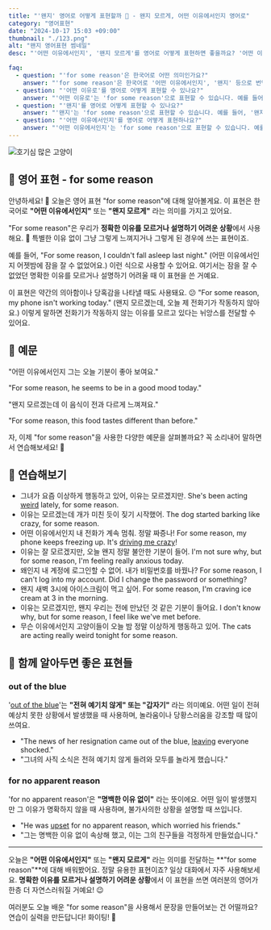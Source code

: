 ```yaml
---
title: "'왠지' 영어로 어떻게 표현할까 🤔 - 왠지 모르게, 어떤 이유에서인지 영어로"
category: "영어표현"
date: "2024-10-17 15:03 +09:00"
thumbnail: "./123.png"
alt: "왠지 영어표현 썸네일"
desc: "'어떤 이유에서인지', '왠지 모르게'를 영어로 어떻게 표현하면 좋을까요? '어떤 이유에서인지 그는 오늘 기분이 좋아 보여요.', '왠지 모르게 이 음식이 전과 다르게 느껴져요.' 등을 영어로 표현하는 법을 배워봅시다. 다양한 예문을 통해서 연습하고 본인의 표현으로 만들어 보세요."

faq:
  - question: "'for some reason'은 한국어로 어떤 의미인가요?"
    answer: "'for some reason'은 한국어로 '어떤 이유에서인지', '왠지' 등으로 번역될 수 있습니다. 주로 특정한 이유를 알 수 없거나 명확하게 설명하기 어려운 상황에서 사용됩니다."
  - question: "'어떤 이유로'를 영어로 어떻게 표현할 수 있나요?"
    answer: "'어떤 이유로'는 'for some reason'으로 표현할 수 있습니다. 예를 들어, '그는 오늘 학교에 가지 않았어, 어떤 이유로'는 'He didn't go to school today, for some reason'으로 말할 수 있습니다."
  - question: "'왠지'를 영어로 어떻게 표현할 수 있나요?"
    answer: "'왠지'는 'for some reason'으로 표현할 수 있습니다. 예를 들어, '왠지 그 영화가 보고 싶어'는 'I want to watch that movie, for some reason'으로 말할 수 있습니다."
  - question: "'어떤 이유에서인지'를 영어로 어떻게 표현하나요?"
    answer: "'어떤 이유에서인지'는 'for some reason'으로 표현할 수 있습니다. 예를 들어, '그는 어떤 이유에서인지 나에게 연락하지 않았어'는 'He didn't contact me for some reason'으로 표현할 수 있습니다."
---
```


![호기심 많은 고양이](./123-1.jpeg)

## 🌟 영어 표현 - for some reason

안녕하세요! 👋 오늘은 영어 표현 "for some reason"에 대해 알아볼게요. 이 표현은 한국어로 **"어떤 이유에서인지"** 또는 **"왠지 모르게"** 라는 의미를 가지고 있어요.

"For some reason"은 우리가 **정확한 이유를 모르거나 설명하기 어려운 상황**에서 사용해요. 🤔 특별한 이유 없이 그냥 그렇게 느껴지거나 그렇게 된 경우에 쓰는 표현이죠.

예를 들어, "For some reason, I couldn't fall asleep last night." (어떤 이유에서인지 어젯밤에 잠을 잘 수 없었어요.) 이런 식으로 사용할 수 있어요. 여기서는 잠을 잘 수 없었던 명확한 이유를 모르거나 설명하기 어려울 때 이 표현을 쓴 거예요.

이 표현은 약간의 의아함이나 당혹감을 나타낼 때도 사용돼요. 😕 "For some reason, my phone isn't working today." (왠지 모르겠는데, 오늘 제 전화기가 작동하지 않아요.) 이렇게 말하면 전화기가 작동하지 않는 이유를 모르고 있다는 뉘앙스를 전달할 수 있어요.

## 📖 예문

"어떤 이유에서인지 그는 오늘 기분이 좋아 보여요."

"For some reason, he seems to be in a good mood today."

"왠지 모르겠는데 이 음식이 전과 다르게 느껴져요."

"For some reason, this food tastes different than before."

자, 이제 "for some reason"을 사용한 다양한 예문을 살펴볼까요? 꼭 소리내어 말하면서 연습해보세요! 🚀

## 💬 연습해보기

<ul data-interactive-list>
  <li data-interactive-item>
    <span data-toggler>그녀가 요즘 이상하게 행동하고 있어, 이유는 모르겠지만.</span>
    <span data-answer>She's been acting <a href="/blog/in-english/296.weird/">weird</a> lately, for some reason.</span>
  </li>
  <li data-interactive-item>
    <span data-toggler>이유는 모르겠는데 개가 미친 듯이 짖기 시작했어.</span>
    <span data-answer>The dog started barking like crazy, for some reason.</span>
  </li>
  <li data-interactive-item>
    <span data-toggler>어떤 이유에서인지 내 전화가 계속 멈춰. 정말 짜증나!</span>
    <span data-answer>For some reason, my phone keeps freezing up. It's <a href="/blog/in-english/089.drive-someone-crazy/">driving me crazy</a>!</span>
  </li>
  <li data-interactive-item>
    <span data-toggler>이유는 잘 모르겠지만, 오늘 왠지 정말 불안한 기분이 들어.</span>
    <span data-answer>I'm not sure why, but for some reason, I'm feeling really anxious today.</span>
  </li>
  <li data-interactive-item>
    <span data-toggler>왜인지 내 계정에 로그인할 수 없어. 내가 비밀번호를 바꿨나?</span>
    <span data-answer>For some reason, I can't log into my account. Did I change the password or something?</span>
  </li>
  <li data-interactive-item>
    <span data-toggler>왠지 새벽 3시에 아이스크림이 먹고 싶어.</span>
    <span data-answer>For some reason, I'm craving ice cream at 3 in the morning.</span>
  </li>
  <li data-interactive-item>
    <span data-toggler>이유는 모르겠지만, 왠지 우리는 전에 만났던 것 같은 기분이 들어요.</span>
    <span data-answer>I don't know why, but for some reason, I feel like we've met before.</span>
  </li>
  <li data-interactive-item>
    <span data-toggler>무슨 이유에서인지 고양이들이 오늘 밤 정말 이상하게 행동하고 있어.</span>
    <span data-answer>The cats are acting really weird tonight for some reason.</span>
  </li>
</ul>

## 🤝 함께 알아두면 좋은 표현들

### out of the blue

'[out of the blue](/blog/in-english/045.out-of-the-blue/)'는 **"전혀 예기치 않게" 또는 "갑자기"** 라는 의미예요. 어떤 일이 전혀 예상치 못한 상황에서 발생했을 때 사용하며, 놀라움이나 당황스러움을 강조할 때 많이 쓰여요.

- "The news of her resignation came out of the blue, [leaving](/blog/in-english/402.leave/) everyone shocked."
- "그녀의 사직 소식은 전혀 예기치 않게 들려와 모두를 놀라게 했습니다."

### for no apparent reason

'for no apparent reason'은 **"명백한 이유 없이"** 라는 뜻이에요. 어떤 일이 발생했지만 그 이유가 명확하지 않을 때 사용하며, 불가사의한 상황을 설명할 때 쓰입니다.

- "He was [upset](/blog/in-english/395.upset/) for no apparent reason, which worried his friends."
- "그는 명백한 이유 없이 속상해 했고, 이는 그의 친구들을 걱정하게 만들었습니다."

---

오늘은 **"어떤 이유에서인지"** 또는 **"왠지 모르게"** 라는 의미를 전달하는 **"for some reason"**에 대해 배워봤어요. 정말 유용한 표현이죠? 일상 대화에서 자주 사용해보세요. **명확한 이유를 모르거나 설명하기 어려운 상황**에서 이 표현을 쓰면 여러분의 영어가 한층 더 자연스러워질 거예요! 😉

여러분도 오늘 배운 "for some reason"을 사용해서 문장을 만들어보는 건 어떨까요? 연습이 실력을 만든답니다! 화이팅! 💪
